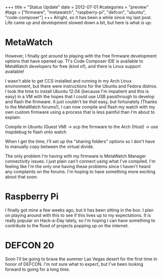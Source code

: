 +++
title = "Status Update"
date = 2012-07-01
#categories = "preview"
#tags = ["firmware", "metawatch", "raspberry-pi", "defcon", "ubuntu", "code-composer"]
+++
Alright, so it has been a while since my last post. Life came up and development slowed down a bit, but here is what is up:

# MetaWatch

However, I finally got around to playing with the free firmware development options that have opened up. TI's Code Composer IDE is available to MetaWatch developers for free (kind of), and there is Linux support available!

I wasn't able to get CCS installed and running in my Arch Linux environment, but there were instructions for the Ubuntu and Fedora distros. I took the time to install Ubuntu 12.04 (because I'm impatient and this is easy) in a VM with the hopes that I could use USB passthrough to develop and flash the firmware. It just couldn't be *that* easy, but fortunately (Thanks to the MetaWatch forums!), I can now compile and flash my watch with my own custom firmware using a process that is less painful than I'm about to explain\:

Compile in Ubuntu (Guest VM) -> scp the firmware to the Arch (Host) -> use mspdebug to flash onto watch

When I get the time, I'll set up the "sharing folders" options so I don't have to manually copy between the virtual divide.

The only problem I'm having with my firmware is MetaWatch Manager connectivity issues. I just plain can't connect using what I've compiled. I'm feeling like I'm the only one having these problems since I haven't heard any complaints on the forums. I'm hoping to have something more exciting about that soon.

# Raspberry Pi

I finally got mine a few weeks ago, but it has been sitting in the box. I plan on playing around with this to see if this lives up to my expectations. It is really popular on Hack-a-Day lately, so I'm hoping I can have something to contribute to the flood of projects popping up on the internet.

# DEFCON 20

Soon I'll be going to brave the summer Las Vegas desert for the first time in honor of DEFCON. I'm not sure what to expect, but I've been looking forward to going for a long time.
